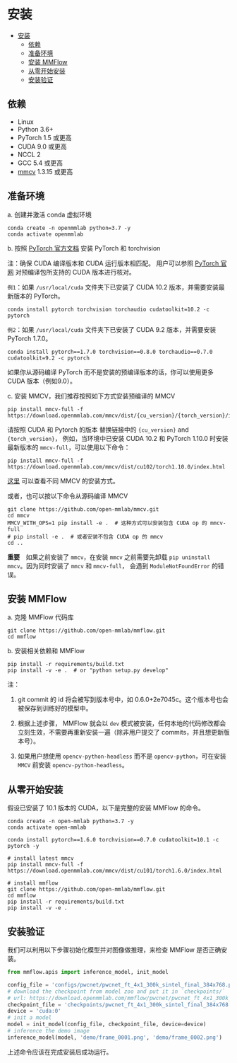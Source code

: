 # 安装

<!-- TOC -->

- [安装](#安装)
  - [依赖](#依赖)
  - [准备环境](#准备环境)
  - [安装 MMFlow](#安装-mmflow)
  - [从零开始安装](#从零开始安装)
  - [安装验证](#安装验证)

<!-- TOC -->

## 依赖

- Linux
- Python 3.6+
- PyTorch 1.5 或更高
- CUDA 9.0 或更高
- NCCL 2
- GCC 5.4 或更高
- [mmcv](https://github.com/open-mmlab/mmcv) 1.3.15 或更高

## 准备环境

a. 创建并激活 conda 虚拟环境

```shell
conda create -n openmmlab python=3.7 -y
conda activate openmmlab
```

b. 按照 [PyTorch 官方文档](https://pytorch.org/) 安装 PyTorch 和 torchvision

注：确保 CUDA 编译版本和 CUDA 运行版本相匹配。 用户可以参照 [PyTorch 官网](https://pytorch.org/) 对预编译包所支持的 CUDA 版本进行核对。

`例1`：如果 `/usr/local/cuda` 文件夹下已安装了 CUDA 10.2 版本，并需要安装最新版本的 PyTorch。

```shell
conda install pytorch torchvision torchaudio cudatoolkit=10.2 -c pytorch
```

`例2`：如果 `/usr/local/cuda` 文件夹下已安装了 CUDA 9.2 版本，并需要安装 PyTorch 1.7.0。

```shell
conda install pytorch==1.7.0 torchvision==0.8.0 torchaudio==0.7.0 cudatoolkit=9.2 -c pytorch
```

如果你从源码编译 PyTorch 而不是安装的预编译版本的话，你可以使用更多 CUDA 版本（例如9.0）。

c. 安装 MMCV，我们推荐按照如下方式安装预编译的 MMCV

```shell
pip install mmcv-full -f https://download.openmmlab.com/mmcv/dist/{cu_version}/{torch_version}/index.html
```

请按照 CUDA 和 Pytorch 的版本 替换链接中的 ``{cu_version}`` and ``{torch_version}``， 例如，当环境中已安装 CUDA 10.2 和 PyTorch 1.10.0 时安装最新版本的 ``mmcv-full``，可以使用以下命令：

```shell
pip install mmcv-full -f https://download.openmmlab.com/mmcv/dist/cu102/torch1.10.0/index.html
```

[这里](https://github.com/open-mmlab/mmcv#installation) 可以查看不同 MMCV 的安装方式。

或者，也可以按以下命令从源码编译 MMCV

```shell
git clone https://github.com/open-mmlab/mmcv.git
cd mmcv
MMCV_WITH_OPS=1 pip install -e .  # 这种方式可以安装包含 CUDA op 的 mmcv-full
# pip install -e .  # 或者安装不包含 CUDA op 的 mmcv
cd ..
```

**重要**　如果之前安装了 `mmcv`，在安装 `mmcv` 之前需要先卸载 `pip uninstall mmcv`。因为同时安装了 `mmcv` 和 `mmcv-full`，
会遇到 `ModuleNotFoundError` 的错误。

## 安装 MMFlow

a. 克隆 MMFlow 代码库

```shell
git clone https://github.com/open-mmlab/mmflow.git
cd mmflow
```

b. 安装相关依赖和 MMFlow

```shell
pip install -r requirements/build.txt
pip install -v -e .  # or "python setup.py develop"
```

注：

1. git commit 的 id 将会被写到版本号中，如 0.6.0+2e7045c。这个版本号也会被保存到训练好的模型中。

2. 根据上述步骤， MMFlow 就会以 `dev` 模式被安装，任何本地的代码修改都会立刻生效，不需要再重新安装一遍（除非用户提交了 commits，并且想更新版本号）。

3. 如果用户想使用 `opencv-python-headless` 而不是 `opencv-python`，可在安装 `MMCV` 前安装 `opencv-python-headless`。

## 从零开始安装

假设已安装了 10.1 版本的 CUDA，以下是完整的安装 MMFlow 的命令。

```shell
conda create -n open-mmlab python=3.7 -y
conda activate open-mmlab

conda install pytorch==1.6.0 torchvision==0.7.0 cudatoolkit=10.1 -c pytorch -y

# install latest mmcv
pip install mmcv-full -f https://download.openmmlab.com/mmcv/dist/cu101/torch1.6.0/index.html

# install mmflow
git clone https://github.com/open-mmlab/mmflow.git
cd mmflow
pip install -r requirements/build.txt
pip install -v -e .
```

## 安装验证

我们可以利用以下步骤初始化模型并对图像做推理，来检查 MMFlow 是否正确安装。

```python
from mmflow.apis import inference_model, init_model

config_file = 'configs/pwcnet/pwcnet_ft_4x1_300k_sintel_final_384x768.py'
# download the checkpoint from model zoo and put it in `checkpoints/`
# url: https://download.openmmlab.com/mmflow/pwcnet/pwcnet_ft_4x1_300k_sintel_final_384x768.pth
checkpoint_file = 'checkpoints/pwcnet_ft_4x1_300k_sintel_final_384x768.pth'
device = 'cuda:0'
# init a model
model = init_model(config_file, checkpoint_file, device=device)
# inference the demo image
inference_model(model, 'demo/frame_0001.png', 'demo/frame_0002.png')
```

上述命令应该在完成安装后成功运行。
